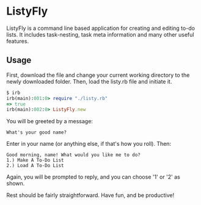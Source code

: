 # ListyFly

ListyFly is a command line based application for creating and editing to-do lists.
It includes task-nesting, task meta information and many other useful features. 

## Usage ##

First, download the file and change your current working directory to the newly downloaded folder. 
Then, load the listy.rb file and initiate it.
```ruby
$ irb
irb(main):001:0> require "./listy.rb"
=> true
irb(main):002:0> ListyFly.new
```
You will be greeted by a message:
```
What's your good name?
```
Enter in your name (or anything else, if that's how you roll). Then:
```
Good morning, name! What would you like me to do?
1.) Make A To-Do List
2.) Load A To-Do List
```
Again, you will be prompted to reply, and you can choose '1' or '2' as shown. 

Rest should be fairly straightforward. Have fun, and be productive! 